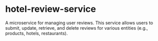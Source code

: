 # hotel-review-service
A microservice for managing user reviews. This service allows users to submit, update, retrieve, and delete reviews for various entities (e.g., products, hotels, restaurants).
